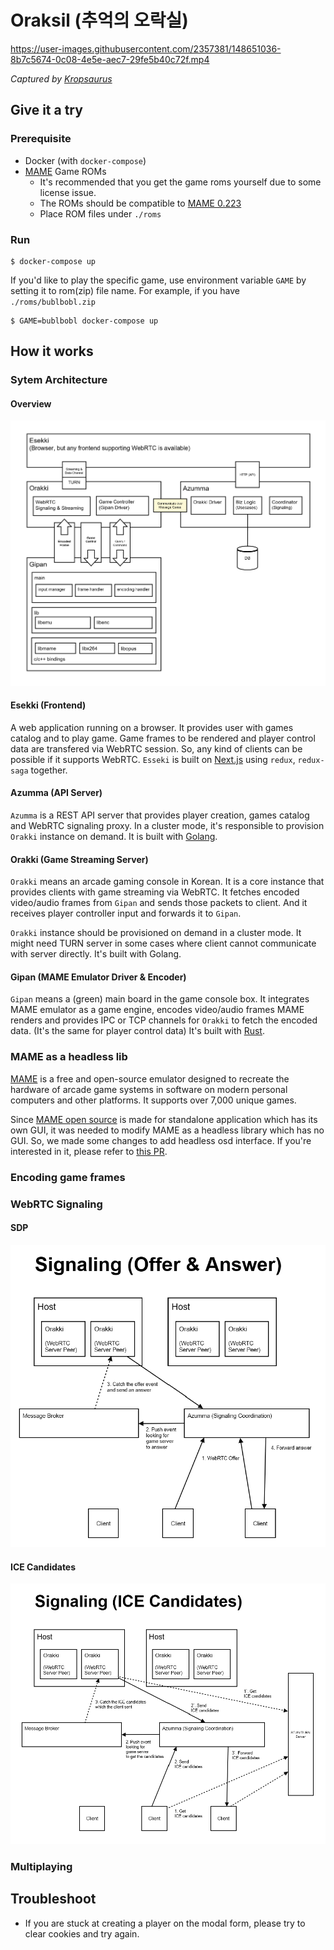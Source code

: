# Oraksil (추억의 오락실)

https://user-images.githubusercontent.com/2357381/148651036-8b7c5674-0c08-4e5e-aec7-29fe5b40c72f.mp4

_Captured by [Kropsaurus](https://kropsaurus.pineple.com/)_

## Give it a try

### Prerequisite

- Docker (with `docker-compose`)
- [MAME](https://github.com/mamedev/mame) Game ROMs
    - It's recommended that you get the game roms yourself due to some license issue.
    - The ROMs should be compatible to [MAME 0.223](https://github.com/mamedev/mame/releases/tag/mame0223)
    - Place ROM files under `./roms`

### Run
```
$ docker-compose up
```

If you'd like to play the specific game, use environment variable `GAME` by setting it to rom(zip) file name. For example, if you have `./roms/bublbobl.zip`
```
$ GAME=bublbobl docker-compose up
```

## How it works

### Sytem Architecture

#### Overview

![](./assets/service-architecture.png)

#### Esekki (Frontend)

A web application running on a browser. It provides user with games catalog and to play game. Game frames to be rendered and player control data are transfered via WebRTC session. So, any kind of clients can be possible if it supports WebRTC. `Esseki` is built on [Next.js](https://nextjs.org/) using `redux`, `redux-saga` together.

#### Azumma (API Server)

`Azumma` is a REST API server that provides player creation, games catalog and WebRTC signaling proxy. In a cluster mode, it's responsible to provision `Orakki` instance on demand. It is built with [Golang](https://go.dev/).

#### Orakki (Game Streaming Server)

`Orakki` means an arcade gaming console in Korean. It is a core instance that provides clients with game streaming via WebRTC. It fetches encoded video/audio frames from `Gipan` and sends those packets to client. And it receives player controller input and forwards it to `Gipan`.

`Orakki` instance should be provisioned on demand in a cluster mode. It might need TURN server in some cases where client cannot communicate with server directly. It's built with Golang.

#### Gipan (MAME Emulator Driver & Encoder)

`Gipan` means a (green) main board in the game console box. It integrates MAME emulator as a game engine, encodes video/audio frames MAME renders and provides IPC or TCP channels for `Orakki` to fetch the encoded data. (It's the same for player control data) It's built with [Rust](https://www.rust-lang.org/).

### MAME as a headless lib

[MAME](https://www.mamedev.org/https://en.wikipedia.org/wiki/MAME) is a free and open-source emulator designed to recreate the hardware of arcade game systems in software on modern personal computers and other platforms. It supports over 7,000 unique games.

Since [MAME open source](https://github.com/mamedev/mame) is made for standalone application which has its own GUI, it was needed to modify MAME as a headless library which has no GUI. So, we made some changes to add headless osd interface. If you're interested in it, please refer to [this PR](https://github.com/oraksil/mame/pull/10).

### Encoding game frames

### WebRTC Signaling

#### SDP

![](./assets/sig-sdp.png)

#### ICE Candidates

![](./assets/sig-ice.png)

### Multiplaying

## Troubleshoot
- If you are stuck at creating a player on the modal form, please try to clear cookies and try again.
